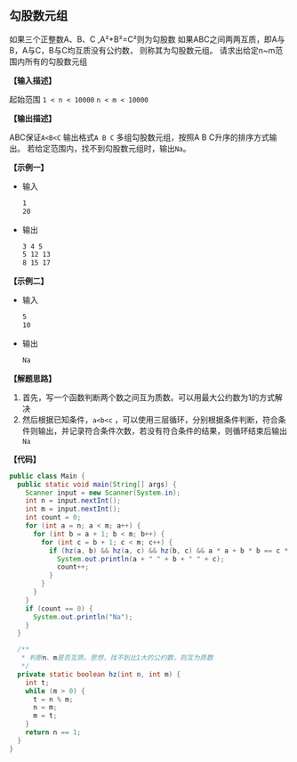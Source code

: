 
## 勾股数元组

如果三个正整数A、B、C ,A²+B²=C²则为勾股数
如果ABC之间两两互质，即A与B，A与C，B与C均互质没有公约数，
则称其为勾股数元组。
请求出给定n~m范围内所有的勾股数元组

**【输入描述】**

起始范围
`1 < n < 10000`
`n < m < 10000`

**【输出描述】**

ABC保证`A<B<C`
输出格式`A B C`
多组勾股数元组，按照A B C升序的排序方式输出。
若给定范围内，找不到勾股数元组时，输出`Na`。

**【示例一】**

- 输入

  ```bash
  1
  20
  ```

- 输出

  ```bash
  3 4 5
  5 12 13
  8 15 17
  ```

**【示例二】**

- 输入

  ```bash
  5
  10
  ```

- 输出

  ```bash
  Na
  ```

**【解题思路】**

1. 首先，写一个函数判断两个数之间互为质数。可以用最大公约数为1的方式解决
2. 然后根据已知条件，`a<b<c` ，可以使用三层循环，分别根据条件判断，符合条件则输出，并记录符合条件次数，若没有符合条件的结果，则循环结束后输出`Na`

**【代码】**

```java
public class Main {
  public static void main(String[] args) {
    Scanner input = new Scanner(System.in);
    int n = input.nextInt();
    int m = input.nextInt();
    int count = 0;
    for (int a = n; a < m; a++) {
      for (int b = a + 1; b < m; b++) {
        for (int c = b + 1; c < m; c++) {
          if (hz(a, b) && hz(a, c) && hz(b, c) && a * a + b * b == c * c) {
            System.out.println(a + " " + b + " " + c);
            count++;
          }
        }
      }
    }
    if (count == 0) {
      System.out.println("Na");
    }
  }

  /**
   * 判断n、m是否互质。思想，找不到比1大的公约数，则互为质数
   */
  private static boolean hz(int n, int m) {
    int t;
    while (m > 0) {
      t = n % m;
      n = m;
      m = t;
    }
    return n == 1;
  }
}
```